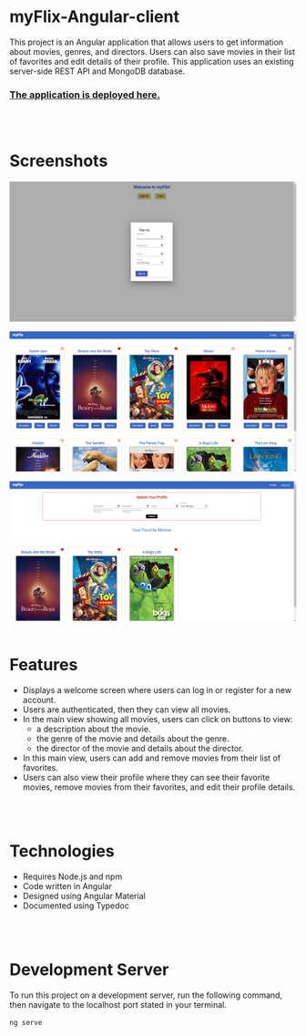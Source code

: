 # myFlix-Angular-client
This project is an Angular application that allows users to get information about movies, genres, and directors. Users can also save movies in their list of favorites and edit details of their profile. This application uses an existing server-side REST API and MongoDB database.

### [The application is deployed here.](https://bethiamchan.github.io/myFlix-Angular-client/)
<br/>
<br/>

# Screenshots
![Welcome screen](src/assets/myFlix-welcome.jpg)

![Main view with all movies](src/assets/myFlix-mainView.jpg)

![Profile view](src/assets/myFlix-profile.jpg)
<br/>
<br/>

# Features
* Displays a welcome screen where users can log in or register for a new account.
* Users are authenticated, then they can view all movies.
* In the main view showing all movies, users can click on buttons to view:
  * a description about the movie.
  * the genre of the movie and details about the genre.
  * the director of the movie and details about the director.
* In this main view, users can add and remove movies from their list of favorites.
* Users can also view their profile where they can see their favorite movies, remove movies from their favorites, and edit their profile details.
<br/>
<br/>

# Technologies
* Requires Node.js and npm
* Code written in Angular
* Designed using Angular Material
* Documented using Typedoc
<br/>
<br/>

# Development Server
To run this project on a development server, run the following command, then navigate to the localhost port stated in your terminal.
```bash
ng serve
```